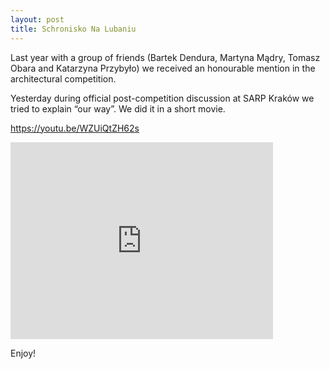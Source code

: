 ```yaml
---
layout: post  
title: Schronisko Na Lubaniu
---
```

Last year with a group of friends (Bartek Dendura, Martyna Mądry, Tomasz Obara and Katarzyna Przybyło) we received an honourable mention in the architectural competition.

Yesterday during official post-competition discussion at SARP Kraków we tried to explain “our way”. We did it in a short movie.

https://youtu.be/WZUiQtZH62s

<iframe width="420" height="315" src="https://youtu.be/WZUiQtZH62s" frameborder="0" allowfullscreen></iframe>


Enjoy!

